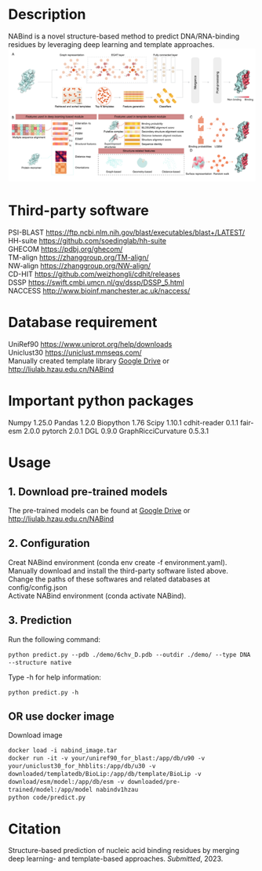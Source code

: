 # Description
NABind is a novel structure-based method to predict DNA/RNA-binding residues by leveraging deep learning and template approaches.  
![image](img/img.png)  

# Third-party software
PSI-BLAST https://ftp.ncbi.nlm.nih.gov/blast/executables/blast+/LATEST/  
HH-suite https://github.com/soedinglab/hh-suite  
GHECOM https://pdbj.org/ghecom/  
TM-align https://zhanggroup.org/TM-align/  
NW-align https://zhanggroup.org/NW-align/  
CD-HIT https://github.com/weizhongli/cdhit/releases  
DSSP https://swift.cmbi.umcn.nl/gv/dssp/DSSP_5.html  
NACCESS http://www.bioinf.manchester.ac.uk/naccess/  

# Database requirement
UniRef90 https://www.uniprot.org/help/downloads  
Uniclust30 https://uniclust.mmseqs.com/  
Manually created template library [Google Drive](https://drive.google.com/file/d/1hbQjtnSdU1I8TpVpdwHGx54xWhZheoGs/view?usp=share_link) or http://liulab.hzau.edu.cn/NABind  

# Important python packages
Numpy  1.25.0
Pandas  1.2.0
Biopython  1.76
Scipy  1.10.1
cdhit-reader  0.1.1
fair-esm  2.0.0
pytorch  2.0.1
DGL  0.9.0
GraphRicciCurvature  0.5.3.1

# Usage
## 1. Download pre-trained models
The pre-trained models can be found at [Google Drive](https://drive.google.com/drive/folders/1TOp5xAqd5Wf_RpubCyrhouU_sX4FXLov?usp=sharing) or http://liulab.hzau.edu.cn/NABind    
## 2. Configuration
Creat NABind environment (conda env create -f environment.yaml).  
Manually download and install the third-party software listed above.  
Change the paths of these softwares and related databases at config/config.json  
Activate NABind environment (conda activate NABind).  
## 3. Prediction
Run the following command:  

    python predict.py --pdb ./demo/6chv_D.pdb --outdir ./demo/ --type DNA --structure native

Type -h for help information:

    python predict.py -h
## OR use docker image
Download image

    docker load -i nabind_image.tar
    docker run -it -v your/uniref90_for_blast:/app/db/u90 -v your/uniclust30_for_hhblits:/app/db/u30 -v downloaded/templatedb/BioLip:/app/db/template/BioLip -v download/esm/model:/app/db/esm -v downloaded/pre-trained/model:/app/model nabindv1hzau
    python code/predict.py
    
# Citation
Structure-based prediction of nucleic acid binding residues by merging deep learning- and template-based approaches. *Submitted*, 2023.
